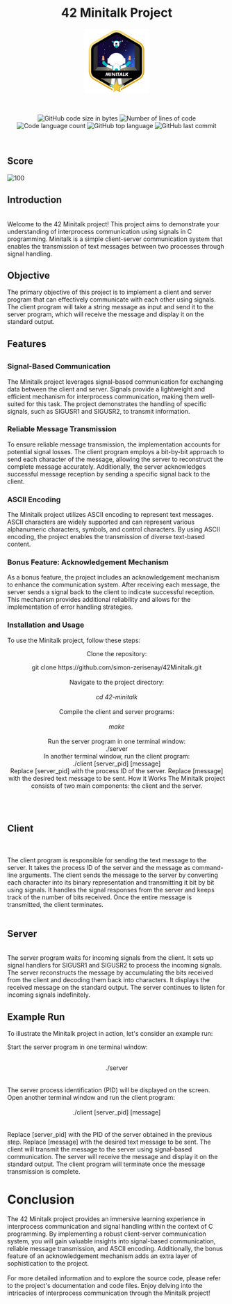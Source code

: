 <div align="center">
	
<h1> 42 Minitalk Project </h1>

<a href="https://github.com/simon-zerisenay/42Minitalk">![42 Badge](https://github.com/mcombeau/mcombeau/blob/main/42_badges/minitalkm.png)</a>

</div>
<br/>
<p align="center">
	<img alt="GitHub code size in bytes" src="https://img.shields.io/github/languages/code-size/simon-zerisenay/42Minitalk?color=lightblue" />
	<img alt="Number of lines of code" src="https://img.shields.io/tokei/lines/github/simon-zerisenay/42Minitalk?color=critical" />
	<img alt="Code language count" src="https://img.shields.io/github/languages/count/simon-zerisenay/42Minitalk?color=yellow" />
	<img alt="GitHub top language" src="https://img.shields.io/github/languages/top/simon-zerisenay/42Minitalk?color=blue" />
	<img alt="GitHub last commit" src="https://img.shields.io/github/last-commit/simon-zerisenay/42Minitalk?color=green" />
</p>
<br/>  
<label>
	<h2> Score </h2>	
	<img alt="100" style="width: 100px;height: 70px" src="https://github.com/simon-zerisenay/simon-zerisenay/blob/main/100.png"/>
</label>
<h2>Introduction</h2> 
<br/>  
Welcome to the 42 Minitalk project! This project aims to demonstrate your understanding of interprocess communication using signals in C programming. Minitalk is a simple client-server communication system that enables the transmission of text messages between two processes through signal handling.

<h2>Objective</h2> 
The primary objective of this project is to implement a client and server program that can effectively communicate with each other using signals. The client program will take a string message as input and send it to the server program, which will receive the message and display it on the standard output.

<h2>Features<h2>    
  <h3>Signal-Based Communication</h3> 
The Minitalk project leverages signal-based communication for exchanging data between the client and server. Signals provide a lightweight and efficient mechanism for interprocess communication, making them well-suited for this task. The project demonstrates the handling of specific signals, such as SIGUSR1 and SIGUSR2, to transmit information.
 
<h3>Reliable Message Transmission</h3>
To ensure reliable message transmission, the implementation accounts for potential signal losses. The client program employs a bit-by-bit approach to send each character of the message, allowing the server to reconstruct the complete message accurately. Additionally, the server acknowledges successful message reception by sending a specific signal back to the client.

<h3>ASCII Encoding</h3> 
The Minitalk project utilizes ASCII encoding to represent text messages. ASCII characters are widely supported and can represent various alphanumeric characters, symbols, and control characters. By using ASCII encoding, the project enables the transmission of diverse text-based content.
  
<h3>Bonus Feature: Acknowledgement Mechanism</h3>  
As a bonus feature, the project includes an acknowledgement mechanism to enhance the communication system. After receiving each message, the server sends a signal back to the client to indicate successful reception. This mechanism provides additional reliability and allows for the implementation of error handling strategies.

<h3>Installation and Usage</h3>
To use the Minitalk project, follow these steps: 
<div align="center">
  <p>Clone the repository:<p>  
                                          git clone https://github.com/simon-zerisenay/42Minitalk.git
<br/>
   <br> 
  Navigate to the project directory: 
  <br/>
   <br>   
  <i>             cd 42-minitalk </i> 
  <br/>
   <br>
Compile the client and server programs: 
  <br/>
   <br>
  <i>make </i>
  </br>
   <br>
Run the server program in one terminal window: 
     <br>
  ./server
     <br/>
In another terminal window, run the client program:
     <br/>
  ./client [server_pid] [message]
   <br>
  Replace [server_pid] with the process ID of the server.
Replace [message] with the desired text message to be sent.
How it Works
The Minitalk project consists of two main components: the client and the server.
 <br>
   <br>
  </div>
  <br/>
<h2>Client</h2>
 <br>
   <br>
  The client program is responsible for sending the text message to the server. It takes the process ID of the server and the message as command-line arguments. The client sends the message to the server by converting each character into its binary representation and transmitting it bit by bit using signals. It handles the signal responses from the server and keeps track of the number of bits received. Once the entire message is transmitted, the client terminates.
<br>
   <br>
  <h2>Server</h2>
  <br>
The server program waits for incoming signals from the client. It sets up signal handlers for SIGUSR1 and SIGUSR2 to process the incoming signals. The server reconstructs the message by accumulating the bits received from the client and decoding them back into characters. It displays the received message on the standard output. The server continues to listen for incoming signals indefinitely.
<br>
  <h2>Example Run</h2>
To illustrate the Minitalk project in action, let's consider an example run:

Start the server program in one terminal window:
  <br/>
  <br>
  <div align="center"> ./server </div>
  <br/>
  <br>
The server process identification (PID) will be displayed on the screen.
Open another terminal window and run the client program: 
  <br/>
  <br/>
  <div align="center"> ./client [server_pid] [message] </div>
<br/>
  <br/>
  Replace [server_pid] with the PID of the server obtained in the previous step.
Replace [message] with the desired text message to be sent.
The client will transmit the message to the server using signal-based communication.
The server will receive the message and display it on the standard output.
The client program will terminate once the message transmission is complete.
  <h1> Conclusion </h1>
The 42 Minitalk project provides an immersive learning experience in interprocess communication and signal handling within the context of C programming. By implementing a robust client-server communication system, you will gain valuable insights into signal-based communication, reliable message transmission, and ASCII encoding. Additionally, the bonus feature of an acknowledgement mechanism adds an extra layer of sophistication to the project.
<br/>
  <br/>
For more detailed information and to explore the source code, please refer to the project's documentation and code files. Enjoy delving into the intricacies of interprocess communication through the Minitalk project!
<br/>
